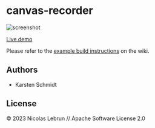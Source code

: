 # canvas-recorder

![screenshot](https://raw.githubusercontent.com/thi-ng/umbrella/develop/assets/examples/canvas-recorder.png)

[Live demo](http://demo.thi.ng/umbrella/canvas-recorder/)

Please refer to the [example build instructions](https://github.com/thi-ng/umbrella/wiki/Example-build-instructions) on the wiki.

## Authors

- Karsten Schmidt

## License

&copy; 2023 Nicolas Lebrun // Apache Software License 2.0
